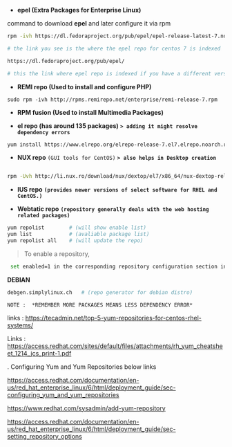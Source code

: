 

- **epel           (Extra Packages for Enterprise Linux)**

command to download **epel**  and later configure it via rpm

```bash
rpm -ivh https://dl.fedoraproject.org/pub/epel/epel-release-latest-7.noarch.rpm

# the link you see is the where the epel repo for centos 7 is indexed
```
```bash
https://dl.fedoraproject.org/pub/epel/

# this the link where epel repo is indexed if you have a different version for centos you can search it from the link
```

- **REMI repo      (Used to install and configure PHP)** 
```
sudo rpm -ivh http://rpms.remirepo.net/enterprise/remi-release-7.rpm
```
- **RPM fusion     (Used to install Multimedia Packages)**

- **el repo        (has around 135 packages)** **`> adding it might resolve dependency errors`** 

```bash
yum install https://www.elrepo.org/elrepo-release-7.el7.elrepo.noarch.rpm
```
- **NUX repo**       `(GUI tools for CentOS)` **`> also helps in Desktop creation`** 
```bash

rpm -Uvh http://li.nux.ro/download/nux/dextop/el7/x86_64/nux-dextop-release-0-5.el7.nux.noarch.rpm
```

- **IUS repo** **`(provides newer versions of select software for RHEL and CentOS.)`**

- **Webtatic repo**  **`(repository generally deals with the web hosting related packages)`**

```bash
yum repolist        # (will show enable list) 
yum list            # (avaliable package list)
yum repolist all    # (will update the repo)
```

> To enable a repository,
```bash
 set enabled=1 in the corresponding repository configuration section in /etc/yum.repos.d/remi.repo.

```

**DEBIAN**
```bash
debgen.simplylinux.ch   # (repo generator for debian distro)
```

`NOTE :  *REMEMBER MORE PACKAGES MEANS LESS DEPENDENCY ERROR*`

links : https://tecadmin.net/top-5-yum-repositories-for-centos-rhel-systems/

Links : https://access.redhat.com/sites/default/files/attachments/rh_yum_cheatsheet_1214_jcs_print-1.pdf

. Configuring Yum and Yum Repositories below links

https://access.redhat.com/documentation/en-us/red_hat_enterprise_linux/6/html/deployment_guide/sec-configuring_yum_and_yum_repositories

https://www.redhat.com/sysadmin/add-yum-repository

https://access.redhat.com/documentation/en-us/red_hat_enterprise_linux/6/html/deployment_guide/sec-setting_repository_options




